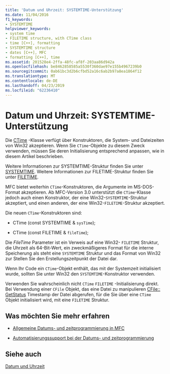 ```yaml
---
title: 'Datum und Uhrzeit: SYSTEMTIME-Unterstützung'
ms.date: 11/04/2016
f1_keywords:
- SYSTEMTIME
helpviewer_keywords:
- system time
- FILETIME structure, with CTime class
- time [C++], formatting
- SYSTEMTIME structure
- dates [C++], MFC
- formatting [C++], time
ms.assetid: 201528e4-2ffa-48fc-af8f-203aa86d942a
ms.openlocfilehash: be8462858585a5530f360dae97e155b4967239b0
ms.sourcegitcommit: 0ab61bc3d2b6cfbd52a16c6ab2b97a8ea1864f12
ms.translationtype: MT
ms.contentlocale: de-DE
ms.lasthandoff: 04/23/2019
ms.locfileid: "62236410"
---
```

# <a name="date-and-time-systemtime-support"></a>Datum und Uhrzeit: SYSTEMTIME-Unterstützung

Die [CTime](../atl-mfc-shared/reference/ctime-class.md) -Klasse verfügt über Konstruktoren, die System- und Dateizeiten von Win32 akzeptieren. Wenn Sie `CTime`-Objekte zu diesem Zweck verwenden, müssen Sie deren Initialisierung entsprechend anpassen, wie in diesem Artikel beschrieben.

Weitere Informationen zur SYSTEMTIME-Struktur finden Sie unter [SYSTEMTIME](/windows/desktop/api/minwinbase/ns-minwinbase-systemtime). Weitere Informationen zur FILETIME-Struktur finden Sie unter [FILETIME](/windows/desktop/api/minwinbase/ns-minwinbase-filetime).

MFC bietet weiterhin `CTime`-Konstruktoren, die Argumente im MS-DOS-Format akzeptieren. Ab MFC-Version 3.0 unterstützt die `CTime`-Klasse jedoch auch einen Konstruktor, der eine Win32-`SYSTEMTIME`-Struktur akzeptiert, und einen anderen, der eine Win32-`FILETIME`-Struktur akzeptiert.

Die neuen `CTime`-Konstruktoren sind:

- CTime (const SYSTEMTIME & `sysTime`);

- CTime (const FILETIME & `fileTime`);

Die *FileTime* Parameter ist ein Verweis auf eine Win32- `FILETIME` Struktur, die Uhrzeit als 64-Bit-Wert, ein zweckmäßigeres Format für die interne Speicherung als steht eine `SYSTEMTIME` Struktur und das Format von Win32 zur Stellen Sie den Erstellungszeitpunkt der Datei dar.

Wenn Ihr Code ein `CTime`-Objekt enthält, das mit der Systemzeit initialisiert wurde, sollten Sie unter Win32 den `SYSTEMTIME`-Konstruktor verwenden.

Verwenden Sie wahrscheinlich nicht `CTime` `FILETIME` -Initialisierung direkt. Bei Verwendung einer `CFile` Objekt, das eine Datei zu manipulieren [CFile:: GetStatus](../mfc/reference/cfile-class.md#getstatus) Timestamp der Datei abgerufen, für die Sie über eine `CTime` Objekt initialisiert wird, mit eine `FILETIME` Struktur.

## <a name="what-do-you-want-to-know-more-about"></a>Was möchten Sie mehr erfahren

- [Allgemeine Datums- und zeitprogrammierung in MFC](../atl-mfc-shared/date-and-time.md)

- [Automatisierungssupport bei der Datums- und zeitprogrammierung](../atl-mfc-shared/date-and-time-automation-support.md)

## <a name="see-also"></a>Siehe auch

[Datum und Uhrzeit](../atl-mfc-shared/date-and-time.md)
